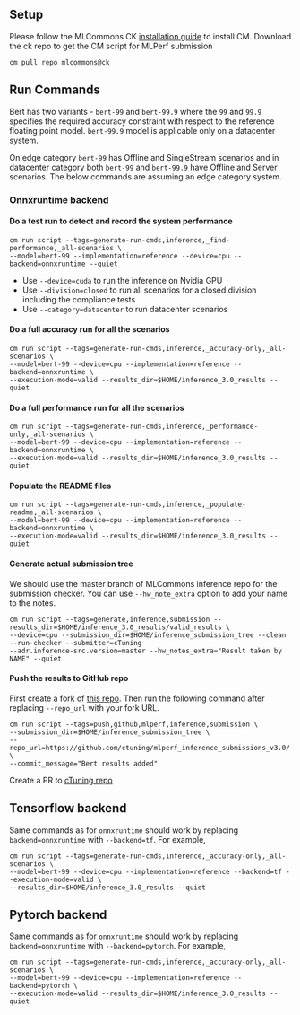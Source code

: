 ## Setup
Please follow the MLCommons CK [installation guide](https://github.com/mlcommons/ck/blob/master/docs/installation.md) to install CM.
Download the ck repo to get the CM script for MLPerf submission

```
cm pull repo mlcommons@ck
```
## Run Commands

Bert has two variants - `bert-99` and `bert-99.9` where the `99` and `99.9` specifies the required accuracy constraint with respect to the reference floating point model. `bert-99.9` model is applicable only on a datacenter system.

On edge category `bert-99` has Offline and SingleStream scenarios and in datacenter category both `bert-99` and `bert-99.9` have Offline and Server scenarios. The below commands are assuming an edge category system. 

### Onnxruntime backend

#### Do a test run to detect and record the system performance

```
cm run script --tags=generate-run-cmds,inference,_find-performance,_all-scenarios \
--model=bert-99 --implementation=reference --device=cpu --backend=onnxruntime --quiet
```
* Use `--device=cuda` to run the inference on Nvidia GPU
* Use `--division=closed` to run all scenarios for a closed division including the compliance tests
* Use `--category=datacenter` to run datacenter scenarios

#### Do a full accuracy run for all the scenarios

```
cm run script --tags=generate-run-cmds,inference,_accuracy-only,_all-scenarios \
--model=bert-99 --device=cpu --implementation=reference --backend=onnxruntime \
--execution-mode=valid --results_dir=$HOME/inference_3.0_results --quiet
```

#### Do a full performance run for all the scenarios
```
cm run script --tags=generate-run-cmds,inference,_performance-only,_all-scenarios \
--model=bert-99 --device=cpu --implementation=reference --backend=onnxruntime \
--execution-mode=valid --results_dir=$HOME/inference_3.0_results --quiet
```

#### Populate the README files
```
cm run script --tags=generate-run-cmds,inference,_populate-readme,_all-scenarios \
--model=bert-99 --device=cpu --implementation=reference --backend=onnxruntime \
--execution-mode=valid --results_dir=$HOME/inference_3.0_results --quiet
```

#### Generate actual submission tree

We should use the master branch of MLCommons inference repo for the submission checker. You can use `--hw_note_extra` option to add your name to the notes.
```
cm run script --tags=generate,inference,submission --results_dir=$HOME/inference_3.0_results/valid_results \
--device=cpu --submission_dir=$HOME/inference_submission_tree --clean --run-checker --submitter=cTuning 
--adr.inference-src.version=master --hw_notes_extra="Result taken by NAME" --quiet
```

#### Push the results to GitHub repo

First create a fork of [this repo](https://github.com/ctuning/mlperf_inference_submissions_v3.0/). Then run the following command after replacing `--repo_url` with your fork URL.
```
cm run script --tags=push,github,mlperf,inference,submission \
--submission_dir=$HOME/inference_submission_tree \
--repo_url=https://github.com/ctuning/mlperf_inference_submissions_v3.0/ \
--commit_message="Bert results added"
```

Create a PR to [cTuning repo](https://github.com/ctuning/mlperf_inference_submissions_v3.0/)

## Tensorflow backend

Same commands as for `onnxruntime` should work by replacing `backend=onnxruntime` with `--backend=tf`. For example,

```
cm run script --tags=generate-run-cmds,inference,_accuracy-only,_all-scenarios \
--model=bert-99 --device=cpu --implementation=reference --backend=tf --execution-mode=valid \
--results_dir=$HOME/inference_3.0_results --quiet
```

## Pytorch backend

Same commands as for `onnxruntime` should work by replacing `backend=onnxruntime` with `--backend=pytorch`. For example,

```
cm run script --tags=generate-run-cmds,inference,_accuracy-only,_all-scenarios \
--model=bert-99 --device=cpu --implementation=reference --backend=pytorch \
--execution-mode=valid --results_dir=$HOME/inference_3.0_results --quiet
```

